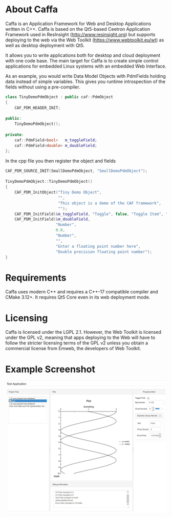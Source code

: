 # About Caffa
Caffa is an Application Framework for Web and Desktop Applications written in C++. Caffa is based on the Qt5-based Ceetron Application Framework used in ResInsight (http://www.resinsight.org) but supports deploying to the web via the Web Toolkit (https://www.webtoolkit.eu/wt) as well as desktop deployment with Qt5.

It allows you to write applications both for desktop and cloud deployment with one code base. The main target for Caffa is to create simple control applications for embedded Linux systems with an embedded Web Interface.

As an example, you would write Data Model Objects with PdmFields holding data instead of simple variables. This gives you runtime introspection of the fields without using a pre-compiler.

```C++
class TinyDemoPdmObject : public caf::PdmObject
{
    CAF_PDM_HEADER_INIT;

public:
    TinyDemoPdmObject();

private:
    caf::PdmField<bool>   m_toggleField;
    caf::PdmField<double> m_doubleField;
};
```

In the cpp file you then register the object and fields
```C++
CAF_PDM_SOURCE_INIT(SmallDemoPdmObject, "SmallDemoPdmObject");

TinyDemoPdmObject::TinyDemoPdmObject()
{
    CAF_PDM_InitObject("Tiny Demo Object",
                       "",
                       "This object is a demo of the CAF framework",
                       "");
    CAF_PDM_InitField(&m_toggleField, "Toggle", false, "Toggle Item", "", "Tooltip", " Whatsthis?");
    CAF_PDM_InitField(&m_doubleField,
                      "Number",
                      0.0,
                      "Number",
                      "",
                      "Enter a floating point number here",
                      "Double precision floating point number");
}
```
# Requirements
Caffa uses modern C++ and requires a C++-17 compatible compiler and CMake 3.12+. It requires Qt5 Core even in its web deployment mode.

# Licensing
Caffa is licensed under the LGPL 2.1. However, the Web Toolkit is licensed under the GPL v2, meaning that apps deploying to the Web will have to follow the stricter licensing terms of the GPL v2 unless you obtain a commercial license from Emweb, the developers of Web Toolkit.

# Example Screenshot
![Caffa Test Application](testapp.jpg "Caffa Test Application")
